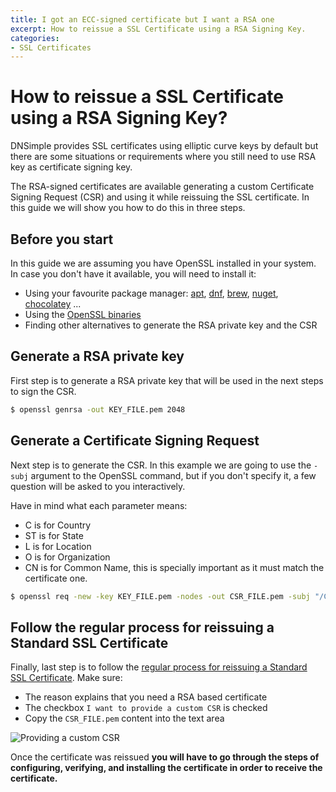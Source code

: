 ```yaml
---
title: I got an ECC-signed certificate but I want a RSA one
excerpt: How to reissue a SSL Certificate using a RSA Signing Key.
categories:
- SSL Certificates
---
```


# How to reissue a SSL Certificate using a RSA Signing Key?

DNSimple provides SSL certificates using elliptic curve keys by default but there are some situations or requirements where you still need to use RSA key as certificate signing key.

The RSA-signed certificates are available generating a custom Certificate Signing Request (CSR) and using it while reissuing the SSL certificate. In this guide we will show you how to do this in three steps.

## Before you start

In this guide we are assuming you have OpenSSL installed in your system.  In case you don't have it available, you will need to install it:

* Using your favourite package manager: [apt](https://packages.debian.org/bullseye/openssl), [dnf](https://packages.fedoraproject.org/pkgs/openssl/openssl/), [brew](https://formulae.brew.sh/formula/openssl@3), [nuget](https://www.nuget.org/packages/open_ssl), [chocolatey](https://community.chocolatey.org/packages/openssl) ...
* Using the [OpenSSL binaries](https://wiki.openssl.org/index.php/Binaries)
* Finding other alternatives to generate the RSA private key and the CSR

## Generate a RSA private key

First step is to generate a RSA private key that will be used in the next steps to sign the CSR.

```bash
$ openssl genrsa -out KEY_FILE.pem 2048
```

## Generate a Certificate Signing Request

Next step is to generate the CSR. In this example we are going to use the `-subj` argument to the OpenSSL command, but if you don't specify it, a few question will be asked to you interactively.

<info>
Have in mind what each parameter means:

* C is for Country
* ST is for State
* L is for Location
* O is for Organization
* CN is for Common Name, this is specially important as it must match the certificate one.
</info>

```bash
$ openssl req -new -key KEY_FILE.pem -nodes -out CSR_FILE.pem -subj "/C=US/ST=FL/L=Melbourne/O=dnsimple/CN=subdomain.example.com"
```

## Follow the regular process for reissuing a Standard SSL Certificate

Finally, last step is to follow the [regular process for reissuing a Standard SSL Certificate](/articles/reissuing-ssl-certificate/). Make sure:

* The reason explains that you need a RSA based certificate
* The checkbox `I want to provide a custom CSR` is checked
* Copy the `CSR_FILE.pem` content into the text area

![Providing a custom CSR](/files/reissue-with-custom-csr.png)

Once the certificate was reissued **you will have to go through the steps of configuring, verifying, and installing the certificate in order to receive the certificate.**
